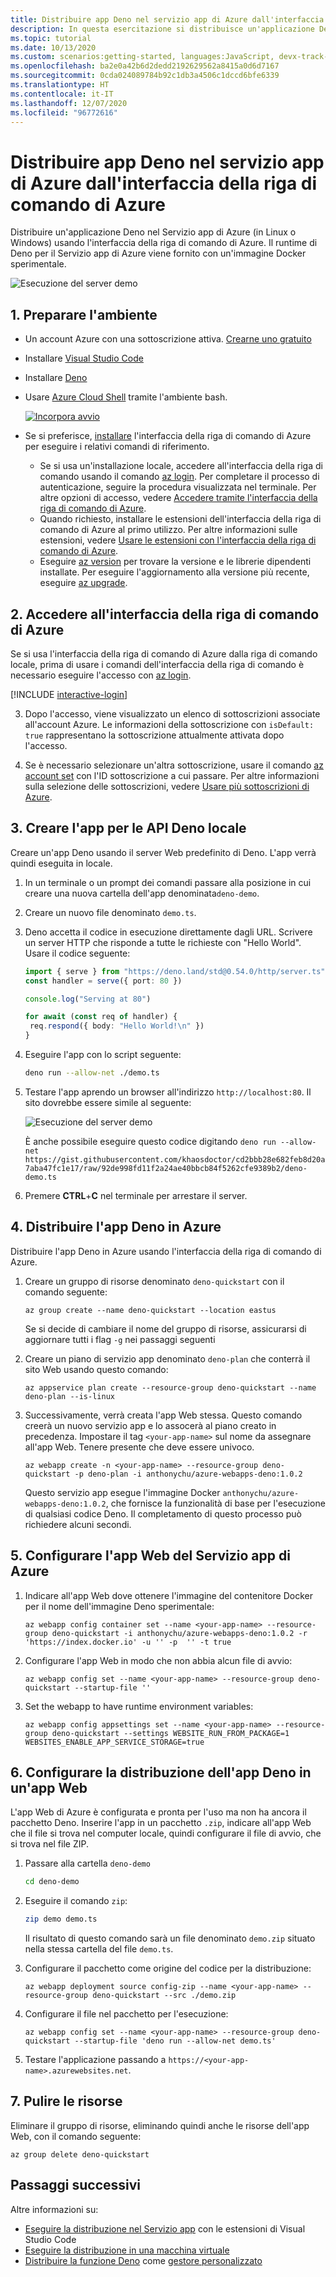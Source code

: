 ```yaml
---
title: Distribuire app Deno nel servizio app di Azure dall'interfaccia della riga di comando di Azure
description: In questa esercitazione si distribuisce un'applicazione Deno nel servizio app di Azure, in Linux o in Windows, usando l'interfaccia della riga di comando di Azure.
ms.topic: tutorial
ms.date: 10/13/2020
ms.custom: scenarios:getting-started, languages:JavaScript, devx-track-javascript
ms.openlocfilehash: ba2e0a42b6d2dedd2192629562a8415a0d6d7167
ms.sourcegitcommit: 0cda024089784b92c1db3a4506c1dccd6bfe6339
ms.translationtype: HT
ms.contentlocale: it-IT
ms.lasthandoff: 12/07/2020
ms.locfileid: "96772616"
---
```

# <a name="deploy-deno-apps-to-azure-app-service-from-the-azure-cli"></a>Distribuire app Deno nel servizio app di Azure dall'interfaccia della riga di comando di Azure

Distribuire un'applicazione Deno nel Servizio app di Azure (in Linux o Windows) usando l'interfaccia della riga di comando di Azure. Il runtime di Deno per il Servizio app di Azure viene fornito con un'immagine Docker sperimentale. 

![Esecuzione del server demo](../media/deploy-azure/deno-hello-world.png)

## <a name="1-prepare-your-environment"></a>1. Preparare l'ambiente

- Un account Azure con una sottoscrizione attiva. [Crearne uno gratuito](https://azure.microsoft.com/free/?utm_source=campaign&utm_campaign=vscode-tutorial-appservice-deno&mktingSource=vscode-tutorial-appservice-deno)
- Installare [Visual Studio Code](https://code.visualstudio.com/)
- Installare [Deno](https://deno.land/#installation)
- Usare [Azure Cloud Shell](https://docs.microsoft.com/azure/cloud-shell/quickstart) tramite l'ambiente bash.

   [![Incorpora avvio](https://shell.azure.com/images/launchcloudshell.png "Avviare Azure Cloud Shell")](https://shell.azure.com)   
- Se si preferisce, [installare](/cli/azure/install-azure-cli) l'interfaccia della riga di comando di Azure per eseguire i relativi comandi di riferimento.
   - Se si usa un'installazione locale, accedere all'interfaccia della riga di comando usando il comando [az login](/cli/azure/reference-index#az-login).  Per completare il processo di autenticazione, seguire la procedura visualizzata nel terminale.  Per altre opzioni di accesso, vedere [Accedere tramite l'interfaccia della riga di comando di Azure](/cli/azure/authenticate-azure-cli).
  - Quando richiesto, installare le estensioni dell'interfaccia della riga di comando di Azure al primo utilizzo.  Per altre informazioni sulle estensioni, vedere [Usare le estensioni con l'interfaccia della riga di comando di Azure](/cli/azure/azure-cli-extensions-overview).
  - Eseguire [az version](/cli/azure/reference-index?#az_version) per trovare la versione e le librerie dipendenti installate. Per eseguire l'aggiornamento alla versione più recente, eseguire [az upgrade](/cli/azure/reference-index?#az_upgrade).

## <a name="2-sign-in-to-azure-cli"></a>2. Accedere all'interfaccia della riga di comando di Azure

Se si usa l'interfaccia della riga di comando di Azure dalla riga di comando locale, prima di usare i comandi dell'interfaccia della riga di comando è necessario eseguire l'accesso con [az login](/cli/azure/reference-index#az-login).

[!INCLUDE [interactive-login](../../azure-cli/includes/interactive-login.md)]

3. Dopo l'accesso, viene visualizzato un elenco di sottoscrizioni associate all'account Azure. Le informazioni della sottoscrizione con `isDefault: true` rappresentano la sottoscrizione attualmente attivata dopo l'accesso. 

4. Se è necessario selezionare un'altra sottoscrizione, usare il comando [az account set](/cli/azure/account#az-account-set) con l'ID sottoscrizione a cui passare. Per altre informazioni sulla selezione delle sottoscrizioni, vedere [Usare più sottoscrizioni di Azure](/cli/azure/manage-azure-subscriptions-azure-cli).

## <a name="3-create-local-deno-api-app"></a>3. Creare l'app per le API Deno locale

Creare un'app Deno usando il server Web predefinito di Deno. L'app verrà quindi eseguita in locale.

1. In un terminale o un prompt dei comandi passare alla posizione in cui creare una nuova cartella dell'app denominata`deno-demo`.

1. Creare un nuovo file denominato `demo.ts`.
1. Deno accetta il codice in esecuzione direttamente dagli URL. Scrivere un server HTTP che risponde a tutte le richieste con "Hello World". Usare il codice seguente:

    ```typescript
    import { serve } from "https://deno.land/std@0.54.0/http/server.ts"
    const handler = serve({ port: 80 })

    console.log("Serving at 80")

    for await (const req of handler) {
     req.respond({ body: "Hello World!\n" })
    }
    ```

1. Eseguire l'app con lo script seguente:

    ```bash
    deno run --allow-net ./demo.ts
    ```

1. Testare l'app aprendo un browser all'indirizzo `http://localhost:80`. Il sito dovrebbe essere simile al seguente:

    ![Esecuzione del server demo](../media/deploy-azure/deno-hello-world.png)

    È anche possibile eseguire questo codice digitando `deno run --allow-net https://gist.githubusercontent.com/khaosdoctor/cd2bbb28e682feb8d20a7aba47fc1e17/raw/92de998fd11f2a24ae40bbcb84f5262cfe9389b2/deno-demo.ts`

1. Premere **CTRL**+**C** nel terminale per arrestare il server.

## <a name="4-deploy-deno-app-to-azure"></a>4. Distribuire l'app Deno in Azure

Distribuire l'app Deno in Azure usando l'interfaccia della riga di comando di Azure.

1. Creare un gruppo di risorse denominato `deno-quickstart` con il comando seguente:

    ```azurecli
    az group create --name deno-quickstart --location eastus
    ```

    Se si decide di cambiare il nome del gruppo di risorse, assicurarsi di aggiornare tutti i flag `-g` nei passaggi seguenti

1. Creare un piano di servizio app denominato `deno-plan` che conterrà il sito Web usando questo comando:

    ```azurecli
    az appservice plan create --resource-group deno-quickstart --name deno-plan --is-linux
    ```

1. Successivamente, verrà creata l'app Web stessa. Questo comando creerà un nuovo servizio app e lo assocerà al piano creato in precedenza. Impostare il tag `<your-app-name>` sul nome da assegnare all'app Web. Tenere presente che deve essere univoco.

    ```azurecli
    az webapp create -n <your-app-name> --resource-group deno-quickstart -p deno-plan -i anthonychu/azure-webapps-deno:1.0.2
    ```

    Questo servizio app esegue l'immagine Docker `anthonychu/azure-webapps-deno:1.0.2`, che fornisce la funzionalità di base per l'esecuzione di qualsiasi codice Deno. Il completamento di questo processo può richiedere alcuni secondi.

## <a name="5-configure-the-azure-app-service-webapp"></a>5. Configurare l'app Web del Servizio app di Azure

1. Indicare all'app Web dove ottenere l'immagine del contenitore Docker per il nome dell'immagine Deno sperimentale:

    ```azurecli
    az webapp config container set --name <your-app-name> --resource-group deno-quickstart -i anthonychu/azure-webapps-deno:1.0.2 -r 'https://index.docker.io' -u '' -p  '' -t true
    ```

1. Configurare l'app Web in modo che non abbia alcun file di avvio:

    ```azurecli
    az webapp config set --name <your-app-name> --resource-group deno-quickstart --startup-file ''

1. Set the webapp to have runtime environment variables:

    ```azurecli
    az webapp config appsettings set --name <your-app-name> --resource-group deno-quickstart --settings WEBSITE_RUN_FROM_PACKAGE=1 WEBSITES_ENABLE_APP_SERVICE_STORAGE=true
    ```

## <a name="6-configure-deno-app-deployment-to-web-app"></a>6. Configurare la distribuzione dell'app Deno in un'app Web 

L'app Web di Azure è configurata e pronta per l'uso ma non ha ancora il pacchetto Deno. Inserire l'app in un pacchetto `.zip`, indicare all'app Web che il file si trova nel computer locale, quindi configurare il file di avvio, che si trova nel file ZIP. 

1. Passare alla cartella `deno-demo`

    ```bash
    cd deno-demo
    ```

1. Eseguire il comando `zip`:

    ```bash
    zip demo demo.ts
    ```

    Il risultato di questo comando sarà un file denominato `demo.zip` situato nella stessa cartella del file `demo.ts`.

1. Configurare il pacchetto come origine del codice per la distribuzione:

    ```azurecli
    az webapp deployment source config-zip --name <your-app-name> --resource-group deno-quickstart --src ./demo.zip
    ```

1. Configurare il file nel pacchetto per l'esecuzione:

    ```azurecli
    az webapp config set --name <your-app-name> --resource-group deno-quickstart --startup-file 'deno run --allow-net demo.ts'
    ```

1. Testare l'applicazione passando a `https://<your-app-name>.azurewebsites.net`. 

## <a name="7-clean-up-resources"></a>7. Pulire le risorse

Eliminare il gruppo di risorse, eliminando quindi anche le risorse dell'app Web, con il comando seguente:

```azurecli
az group delete deno-quickstart
```

## <a name="next-steps"></a>Passaggi successivi

Altre informazioni su:
* [Eseguire la distribuzione nel Servizio app](../tutorial-vscode-azure-app-service-node-01.md) con le estensioni di Visual Studio Code
* [Eseguire la distribuzione in una macchina virtuale](./nodejs-virtual-machine-vm/introduction.md)
* [Distribuire la funzione Deno](https://github.com/anthonychu/azure-functions-deno-worker) come [gestore personalizzato](/azure/azure-functions/functions-custom-handlers)